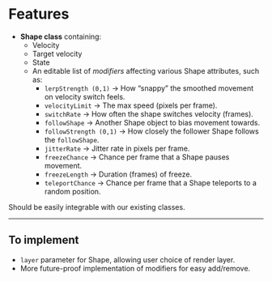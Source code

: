 # Features

- **Shape class** containing:
  - Velocity  
  - Target velocity  
  - State  
  - An editable list of *modifiers* affecting various Shape attributes, such as:
    - `lerpStrength (0,1)` → How “snappy” the smoothed movement on velocity switch feels.
    - `velocityLimit` → The max speed (pixels per frame).
    - `switchRate` → How often the shape switches velocity (frames).
    - `followShape` → Another Shape object to bias movement towards.
    - `followStrength (0,1)` → How closely the follower Shape follows the `followShape`.
    - `jitterRate` → Jitter rate in pixels per frame.
    - `freezeChance` → Chance per frame that a Shape pauses movement.
    - `freezeLength` → Duration (frames) of freeze.
    - `teleportChance` → Chance per frame that a Shape teleports to a random position.

Should be easily integrable with our existing classes.

---

## To implement
- `layer` parameter for Shape, allowing user choice of render layer.  
- More future-proof implementation of modifiers for easy add/remove.
